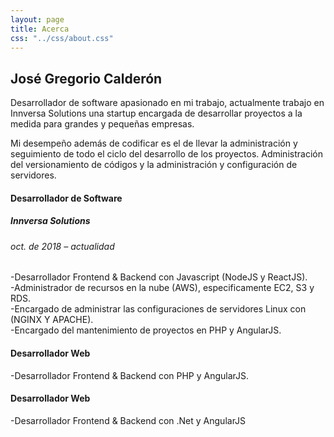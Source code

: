 ```yaml
---
layout: page
title: Acerca
css: "../css/about.css"
---
```


<div class="aboutus-section">
        <div class="">
            <div class="">
                <div class="col-md-6">
                    <div class="aboutus">
                        <h2 class="aboutus-title">José Gregorio Calderón</h2>
                        <p class="aboutus-text">Desarrollador de software apasionado en mi trabajo, actualmente trabajo en Innversa Solutions una startup encargada de desarrollar proyectos a la medida para grandes y pequeñas empresas.</p>
                        <p class="aboutus-text">Mi desempeño además de codificar es el de llevar la administración y seguimiento de todo el ciclo del desarrollo de los proyectos. Administración del versionamiento de códigos y la administración y configuración de servidores. </p>
                    </div>
                </div>
                <div class="col-md-6">
                    <div class="feature">
                        <div class="feature-box">
                            <div class="clearfix">
                                <div class="iconset">
                                    <span class="glyphicon icon"><i class="fab fa-node-js fa-lg"></i></span>
                                </div>
                                <div class="feature-content">
                                    <h4>Desarrollador de Software</h4>
                                    <h5>Innversa Solutions</h5>
                                    <h6>oct. de 2018 – actualidad</h6>
                                    <p> -Desarrollador Frontend & Backend con Javascript (NodeJS y ReactJS).<br/>
                                        -Administrador de recursos en la nube (AWS), especificamente EC2, S3 y RDS.<br/>
                                        -Encargado de administrar las configuraciones de servidores Linux con (NGINX Y APACHE).<br/>
                                        -Encargado del mantenimiento de proyectos en PHP y AngularJS.</p>
                                </div>
                            </div>
                        </div>
                        <div class="feature-box">
                            <div class="clearfix">
                                <div class="iconset">
                                    <span class="glyphicon icon"><i class="fab fa-php fa-lg"></i></span>
                                </div>
                                <div class="feature-content">
                                    <h4>Desarrollador Web</h4>
                                    <p>-Desarrollador Frontend & Backend con PHP y AngularJS.</p>
                                </div>
                            </div>
                        </div>
                        <div class="feature-box">
                            <div class="clearfix">
                                <div class="iconset">
                                    <span class="glyphicon icon"><i class="fab fa-angular fa-lg"></i></span>
                                </div>
                                <div class="feature-content">
                                    <h4>Desarrollador Web</h4>
                                    <p>-Desarrollador Frontend & Backend con .Net y AngularJS</p>
                                </div>
                            </div>
                        </div>
                    </div>
                </div>
            </div>
        </div>
</div>

